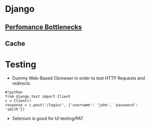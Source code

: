 # Django

## [Perfomance Bottlenecks](./perfomance.md)

## Cache

# Testing 

* Dummy Web-Based Cbrowser in order to test HTTP Requests and redirects

```
#!python
from django.test import Client
c = Client()
response = c.post('/login/', {'username': 'john', 'password': 'smith'})
```

* Selenium is good for UI testing/PAT